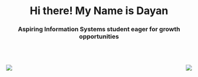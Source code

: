 <h1 align="center">Hi there! My Name is Dayan </h1>
<h3 align="center">Aspiring Information Systems student eager for growth opportunities</h3> 

<br> 
<br>
<br>

<div style="width: 100%;">
	<div style="float: left;">
      		<img  align= "left" style="max-width: 100%" src="https://github-readme-stats.vercel.app/api?username=DayanFA&theme=jolly&show_icons=true"/>
	</div>
	<div style="float: right;">
		<img  align= "right" style="max-width: 100%" src="https://github-readme-stats.vercel.app/api/top-langs/?username=DayanFA&layout=compact&langs_count=16&theme=jolly"/>
	</div>
</div>
